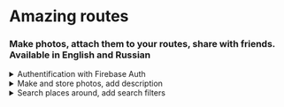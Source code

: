 # Amazing routes
### Make photos, attach them to your routes, share with friends. Available in English and Russian


<details><summary>Authentification with Firebase Auth</summary>
<p>

<p align="left">
<img src="https://user-images.githubusercontent.com/118269028/216836609-4057e575-52b2-4edb-8e18-530401779cc0.jpg" width=30% height=30%>
 </p>

</p>
</details>

<details><summary>Make and store photos, add description</summary>
<p>

<p align="left">
<img src="https://user-images.githubusercontent.com/118269028/216836612-aa3b0373-7566-42bd-a763-ba1462debca4.jpg" width=30% height=30%>
 </p>

</p>
</details>

<details><summary>Search places around, add search filters </summary>
<p>

<p align="left">
<img src="https://user-images.githubusercontent.com/118269028/216836614-e99039d5-f4b2-4fc5-8214-1700f8344f92.jpg" width=30% height=30%>
 </p>

</p>
</details>
